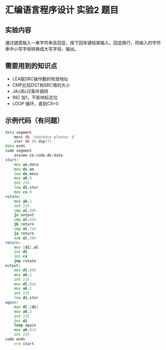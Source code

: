 # 汇编语言程序设计 实验2 题目

## 实验内容

通过键盘输入一串字符串且回显，按下回车键结束输入。回显换行，将输入的字符串中小写字母转换成大写字母，输出。

## 需要用到的知识点

- LEA取SRC操作数的有效地址
- CMP比较DST和SRC值的大小
- JA/JB/JZ条件跳转
- INC 加1，不影响标志位
- LOOP 循环，直到CX=0

## 示例代码（有问题）

```asm
data segment
    mess db 'sentence please: $'
    stor db 50 dup(?)
data ends
code segment
    assume cs:code,ds:data
start:
    mov ax,data
    mov ds,ax
    lea dx,mess
    mov ah,9
    int 21h
    lea di,stor
    mov cx,0
rotate:
    mov ah,1
    int 21h
    cmp al,0dh
    jz output
    cmp al,61h
    jb return
    cmp al,7ah
    ja return
    sub al,20h
return:
    mov [di],al
    inc di
    inc cx
    jmp rotate
output:
    mov dl,0dh
    mov ah,2
    int 21h
    mov dl,0ah
    mov ah,2
    int 21h
    lea di,stor
again:
    mov dl,[di]
    mov ah,2
    int 21h
    inc di
    loop again
    mov ah,4ch
    int 21h
code ends
    end start
```

